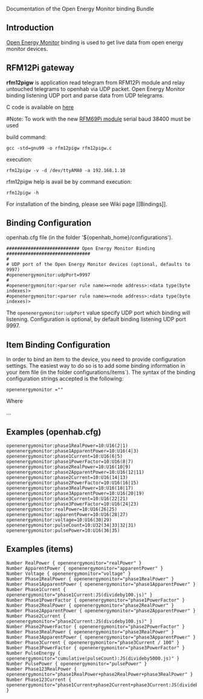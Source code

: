 Documentation of the Open Energy Monitor binding Bundle

## Introduction

[Open Energy Monitor](http://openenergymonitor.org) binding is used to get live data from open energy monitor devices.

## RFM12Pi gateway

**rfm12pigw** is application read telegram from RFM12Pi module and relay untouched telegrams to openhab via UDP packet. Open Energy Monitor binding listening UDP port and parse data from UDP telegrams.

C code is available on [here](https://github.com/openhab/openhab/blob/master/bundles/binding/org.openhab.binding.openenergymonitor/RFM12PiGW/rfm12pigw.c)  

#Note: To work with the new [RFM69Pi module](http://wiki.openenergymonitor.org/index.php/RFM69Pi_V3) serial baud 38400 must be used

build command: 

    gcc -std=gnu99 -o rfm12pigw rfm12pigw.c

execution:

    rfm12pigw -v -d /dev/ttyAMA0 -a 192.168.1.10

rfm12pigw help is avail be by command
execution:

    rfm12pigw -h 

For installation of the binding, please see Wiki page [[Bindings]].

## Binding Configuration

openhab.cfg file (in the folder '${openhab_home}/configurations').

    ########################### Open Energy Monitor Binding ###############################
    #
    # UDP port of the Open Energy Monitor devices (optional, defaults to 9997)
    #openenergymonitor:udpPort=9997
    #
    #openenergymonitor:<parser rule name>=<node address>:<data type(byte indexes)>
    #openenergymonitor:<parser rule name>=<node address>:<data type(byte indexes)>

The `openenergymonitor:udpPort` value specify UDP port which binding will listening. Configuration is optional, by default binding listening UDP port 9997.

## Item Binding Configuration

In order to bind an item to the device, you need to provide configuration settings. The easiest way to do so is to add some binding information in your item file (in the folder configurations/items`). The syntax of the binding configuration strings accepted is the following:

    openenergymonitor =""

Where 

…


## Examples (openhab.cfg)

    openenergymonitor:phase1RealPower=10:U16(2|1)
    openenergymonitor:phase1ApparentPower=10:U16(4|3)
    openenergymonitor:phase1Current=10:U16(6|5)
    openenergymonitor:phase1PowerFactor=10:U16(8|7)
    openenergymonitor:phase2RealPower=10:U16(10|9)
    openenergymonitor:phase2ApparentPower=10:U16(12|11)
    openenergymonitor:phase2Current=10:U16(14|13)
    openenergymonitor:phase2PowerFactor=10:U16(16|15)
    openenergymonitor:phase3RealPower=10:U16(18|17)
    openenergymonitor:phase3ApparentPower=10:U16(20|19)
    openenergymonitor:phase3Current=10:U16(22|21)
    openenergymonitor:phase3PowerFactor=10:U16(24|23)
    openenergymonitor:realPower=10:U16(26|25)
    openenergymonitor:apparentPower=10:U16(28|27)
    openenergymonitor:voltage=10:U16(30|29)
    openenergymonitor:pulseCount=10:U32(34|33|32|31)
    openenergymonitor:pulsePower=10:U16(36|35)

## Examples (items)

    Number RealPower { openenergymonitor="realPower" }
    Number ApparentPower { openenergymonitor="apparentPower" }
    Number Voltage { openenergymonitor="voltage" }
    Number Phase1RealPower { openenergymonitor="phase1RealPower" }
    Number Phase1ApparentPower { openenergymonitor="phase1ApparentPower" }
    Number Phase1Current { openenergymonitor="phase1Current:JS(divideby100.js)" }
    Number Phase1PowerFactor { openenergymonitor="phase1PowerFactor" }
    Number Phase2RealPower { openenergymonitor="phase2RealPower" }
    Number Phase2ApparentPower { openenergymonitor="phase2ApparentPower" }
    Number Phase2Current { openenergymonitor="phase2Current:JS(divideby100.js)" }
    Number Phase2PowerFactor { openenergymonitor="phase2PowerFactor" }
    Number Phase3RealPower { openenergymonitor="phase3RealPower" }
    Number Phase3ApparentPower { openenergymonitor="phase3ApparentPower" }
    Number Phase3Current { openenergymonitor="phase3Current / 100" }
    Number Phase3PowerFactor { openenergymonitor="phase3PowerFactor" }
    Number PulseEnergy { openenergymonitor="cumulative(pulseCount):JS(divideby5000.js)" }
    Number PulsePower { openenergymonitor="pulsePower" }
    Number Phase123RealPower { openenergymonitor="phase1RealPower+phase2RealPower+phase3RealPower" }
    Number Phase123Current { openenergymonitor="phase1Current+phase2Current+phase3Current:JS(divideby100.js)" }